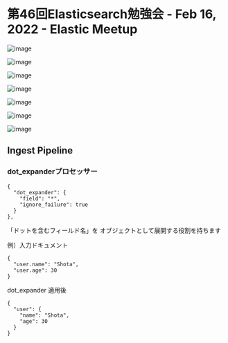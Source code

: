 # 第46回Elasticsearch勉強会 - Feb 16, 2022 - Elastic Meetup

![image](https://github.com/user-attachments/assets/c8e41943-554d-4d9f-8f8e-9e22eed28137)


![image](https://github.com/user-attachments/assets/6f55353e-c307-4ef1-8f08-50db288da6aa)


![image](https://github.com/user-attachments/assets/a644e6c5-61a5-4082-ae4f-0972a04e1e35)


![image](https://github.com/user-attachments/assets/7528c508-c4a6-4585-b429-bcf6a4bbe4bf)


![image](https://github.com/user-attachments/assets/1fc4f659-9ef1-4b79-aee7-4b54c5c1265f)


![image](https://github.com/user-attachments/assets/99e00499-699f-4a03-9231-d34e67ef3f5c)


![image](https://github.com/user-attachments/assets/e8f9405c-2f1d-44c9-b3fc-94fb43961e58)


## Ingest Pipeline
### dot_expanderプロセッサー
```
{
  "dot_expander": {
    "field": "*",
    "ignore_failure": true
  }
},
```
「ドットを含むフィールド名」を オブジェクトとして展開する役割を持ちます  

例）入力ドキュメント
```
{
  "user.name": "Shota",
  "user.age": 30
}
```
dot_expander 適用後
```
{
  "user": {
    "name": "Shota",
    "age": 30
  }
}
```
